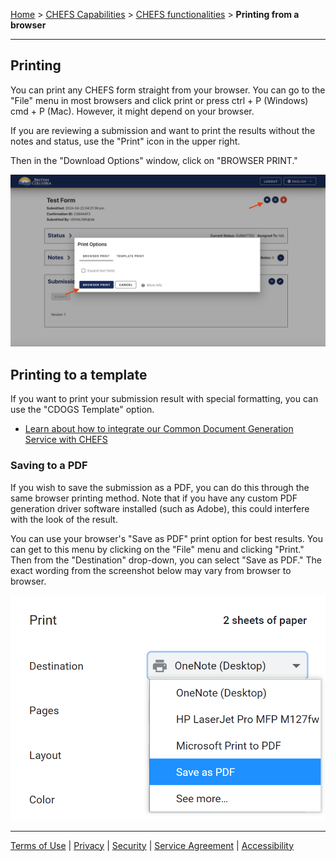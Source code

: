 [Home](index) > [CHEFS Capabilities](Capabilities) > [CHEFS functionalities](CHEFS-functionalities) > **Printing from a browser**
***

<!-- * [Printing](#Printing)
* [Printing to a template](#Printing-to-a-template)
* [Saving to a PDF](#Saving-to-a-PDF) -->

## Printing

You can print any CHEFS form straight from your browser. You can go to the "File" menu in most browsers and click print or press ctrl + P (Windows) cmd + P (Mac). However, it might depend on your browser.

If you are reviewing a submission and want to print the results without the notes and status, use the "Print" icon in the upper right.

Then in the "Download Options" window, click on "BROWSER PRINT."

![Submission Print](images/print_browser.png) 

## Printing to a template

If you want to print your submission result with special formatting, you can use the "CDOGS Template" option. 
* [Learn about how to integrate our Common Document Generation Service with CHEFS](CDOGS-Template-Upload)

### Saving to a PDF
If you wish to save the submission as a PDF, you can do this through the same browser printing method. Note that if you have any custom PDF generation driver software installed (such as Adobe), this could interfere with the look of the result.

You can use your browser's "Save as PDF" print option for best results. You can get to this menu by clicking on the "File" menu and clicking "Print." Then from the "Destination" drop-down, you can select "Save as PDF." The exact wording from the screenshot below may vary from browser to browser.

![Save to pdf.](images/print_save.png) 

***
[Terms of Use](Terms-of-Use) | [Privacy](Privacy) | [Security](Security) | [Service Agreement](Service-Agreement) | [Accessibility](Accessibility)